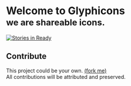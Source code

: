 # Welcome to Glyphicons <br/><small>we are shareable icons.</small>
[![Stories in Ready](https://badge.waffle.io/wurde/glyphicons.svg?label=ready&title=Ready)](http://waffle.io/wurde/glyphicons)

Contribute
--------------

This project could be your own. [(fork me)](https://github.com/wurde/glyphicons/fork)<br/>
All contributions will be attributed and preserved.
